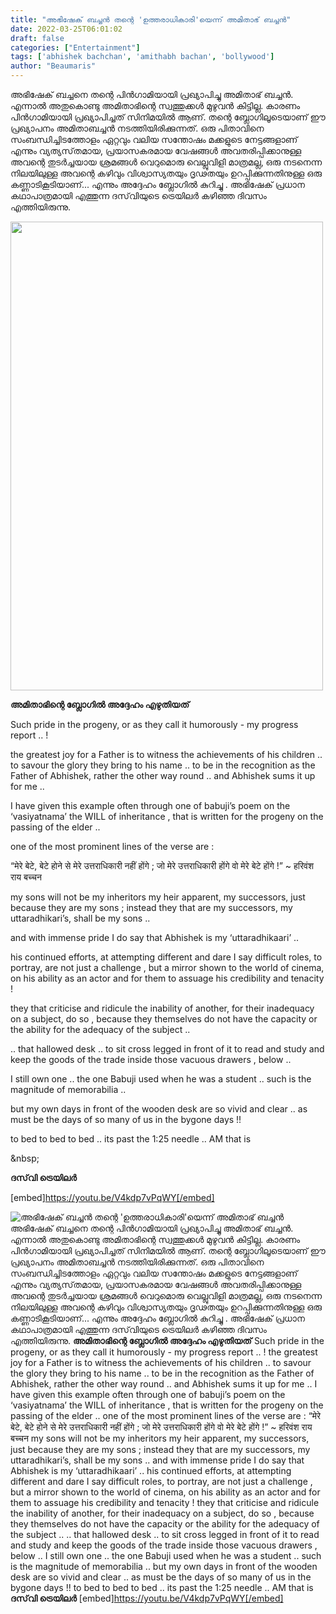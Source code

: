 ```yaml
---
title: "അഭിഷേക് ബച്ചൻ തന്റെ 'ഉത്തരാധികാരി'യെന്ന് അമിതാഭ് ബച്ചൻ"
date: 2022-03-25T06:01:02
draft: false
categories: ["Entertainment"]
tags: ['abhishek bachchan', 'amithabh bachan', 'bollywood']
author: "Beaumaris"
---
```


അഭിഷേക് ബച്ചനെ തന്റെ പിൻഗാമിയായി പ്രഖ്യാപിച്ചു അമിതാഭ് ബച്ചൻ. എന്നാൽ അതുകൊണ്ടു അമിതാഭിന്റെ സ്വത്തുക്കൾ മുഴുവൻ കിട്ടില്ല. കാരണം പിൻഗാമിയായി പ്രഖ്യാപിച്ചത് സിനിമയിൽ ആണ്. തന്റെ ബ്ലോഗിലൂടെയാണ് ഈ പ്രഖ്യാപനം അമിതാബച്ചൻ നടത്തിയിരിക്കുന്നത്. ഒരു പിതാവിനെ സംബന്ധിച്ചിടത്തോളം ഏറ്റവും വലിയ സന്തോഷം മക്കളുടെ നേട്ടങ്ങളാണ് എന്നും വ്യത്യസ്‌തമായ, പ്രയാസകരമായ വേഷങ്ങൾ അവതരിപ്പിക്കാനുള്ള അവന്റെ തുടർച്ചയായ ശ്രമങ്ങൾ വെറുമൊരു വെല്ലുവിളി മാത്രമല്ല, ഒരു നടനെന്ന നിലയിലുള്ള അവന്റെ കഴിവും വിശ്വാസ്യതയും ദൃഢതയും ഉറപ്പിക്കുന്നതിനുള്ള ഒരു കണ്ണാടികൂടിയാണ്... എന്നും അദ്ദേഹം ബ്ലോഗിൽ കുറിച്ചു . അഭിഷേക് പ്രധാന കഥാപാത്രമായി എത്തുന്ന ദസ്‌വിയുടെ ട്രെയിലർ കഴിഞ്ഞ ദിവസം എത്തിയിരുന്നു.

<img class="size-full wp-image-327399 aligncenter" src="https://cdn.boolokam.com/articles/2022/03/nnggng.jpg" alt="" width="500" height="750" />

<strong>അമിതാഭിന്റെ ബ്ലോഗിൽ അദ്ദേഹം എഴുതിയത്</strong>

Such pride in the progeny, or as they call it humorously - my progress report .. !

the greatest joy for a Father is to witness the achievements of his children .. to savour the glory they bring to his name .. to be in the recognition as the Father of Abhishek, rather the other way round .. and Abhishek sums it up for me ..

I have given this example often through one of babuji’s poem on the ‘vasiyatnama’ the WILL of inheritance , that is written for the progeny on the passing of the elder ..

one of the most prominent lines of the verse are :

“मेरे बेटे, बेटे होने से मेरे उत्तराधिकारी नहीं होंगे ; जो मेरे उत्तराधिकारी होंगे वो मेरे बेटे होंगे !” ~ हरिवंश राय बच्चन

my sons will not be my inheritors my heir apparent, my successors, just because they are my sons ; instead they that are my successors, my uttaradhikari’s, shall be my sons ..

and with immense pride I do say that Abhishek is my ‘uttaradhikaari’ ..

his continued efforts, at attempting different and dare I say difficult roles, to portray, are not just a challenge , but a mirror shown to the world of cinema, on his ability as an actor and for them to assuage his credibility and tenacity !

they that criticise and ridicule the inability of another, for their inadequacy on a subject, do so , because they themselves do not have the capacity or the ability for the adequacy of the subject ..

.. that hallowed desk .. to sit cross legged in front of it to read and study and keep the goods of the trade inside those vacuous drawers , below ..

I still own one .. the one Babuji used when he was a student .. such is the magnitude of memorabilia ..

but my own days in front of the wooden desk are so vivid and clear .. as must be the days of so many of us in the bygone days !!

to bed to bed to bed .. its past the 1:25 needle .. AM that is

&amp;nbsp;

<strong>ദസ്‌വി ട്രെയിലർ</strong>

[embed]https://youtu.be/V4kdp7vPqWY[/embed]


![അഭിഷേക് ബച്ചൻ തന്റെ 'ഉത്തരാധികാരി'യെന്ന് അമിതാഭ് ബച്ചൻ](https://cdn.boolokam.com/articles/2022/03/nnggng.jpg)അഭിഷേക് ബച്ചനെ തന്റെ പിൻഗാമിയായി പ്രഖ്യാപിച്ചു അമിതാഭ് ബച്ചൻ. എന്നാൽ അതുകൊണ്ടു അമിതാഭിന്റെ സ്വത്തുക്കൾ മുഴുവൻ കിട്ടില്ല. കാരണം പിൻഗാമിയായി പ്രഖ്യാപിച്ചത് സിനിമയിൽ ആണ്. തന്റെ ബ്ലോഗിലൂടെയാണ് ഈ പ്രഖ്യാപനം അമിതാബച്ചൻ നടത്തിയിരിക്കുന്നത്. ഒരു പിതാവിനെ സംബന്ധിച്ചിടത്തോളം ഏറ്റവും വലിയ സന്തോഷം മക്കളുടെ നേട്ടങ്ങളാണ് എന്നും വ്യത്യസ്‌തമായ, പ്രയാസകരമായ വേഷങ്ങൾ അവതരിപ്പിക്കാനുള്ള അവന്റെ തുടർച്ചയായ ശ്രമങ്ങൾ വെറുമൊരു വെല്ലുവിളി മാത്രമല്ല, ഒരു നടനെന്ന നിലയിലുള്ള അവന്റെ കഴിവും വിശ്വാസ്യതയും ദൃഢതയും ഉറപ്പിക്കുന്നതിനുള്ള ഒരു കണ്ണാടികൂടിയാണ്... എന്നും അദ്ദേഹം ബ്ലോഗിൽ കുറിച്ചു . അഭിഷേക് പ്രധാന കഥാപാത്രമായി എത്തുന്ന ദസ്‌വിയുടെ ട്രെയിലർ കഴിഞ്ഞ ദിവസം എത്തിയിരുന്നു. **അമിതാഭിന്റെ ബ്ലോഗിൽ അദ്ദേഹം എഴുതിയത്** Such pride in the progeny, or as they call it humorously - my progress report .. ! the greatest joy for a Father is to witness the achievements of his children .. to savour the glory they bring to his name .. to be in the recognition as the Father of Abhishek, rather the other way round .. and Abhishek sums it up for me .. I have given this example often through one of babuji’s poem on the ‘vasiyatnama’ the WILL of inheritance , that is written for the progeny on the passing of the elder .. one of the most prominent lines of the verse are : “मेरे बेटे, बेटे होने से मेरे उत्तराधिकारी नहीं होंगे ; जो मेरे उत्तराधिकारी होंगे वो मेरे बेटे होंगे !” ~ हरिवंश राय बच्चन my sons will not be my inheritors my heir apparent, my successors, just because they are my sons ; instead they that are my successors, my uttaradhikari’s, shall be my sons .. and with immense pride I do say that Abhishek is my ‘uttaradhikaari’ .. his continued efforts, at attempting different and dare I say difficult roles, to portray, are not just a challenge , but a mirror shown to the world of cinema, on his ability as an actor and for them to assuage his credibility and tenacity ! they that criticise and ridicule the inability of another, for their inadequacy on a subject, do so , because they themselves do not have the capacity or the ability for the adequacy of the subject .. .. that hallowed desk .. to sit cross legged in front of it to read and study and keep the goods of the trade inside those vacuous drawers , below .. I still own one .. the one Babuji used when he was a student .. such is the magnitude of memorabilia .. but my own days in front of the wooden desk are so vivid and clear .. as must be the days of so many of us in the bygone days !! to bed to bed to bed .. its past the 1:25 needle .. AM that is &nbsp; **ദസ്‌വി ട്രെയിലർ** [embed]https://youtu.be/V4kdp7vPqWY[/embed]

